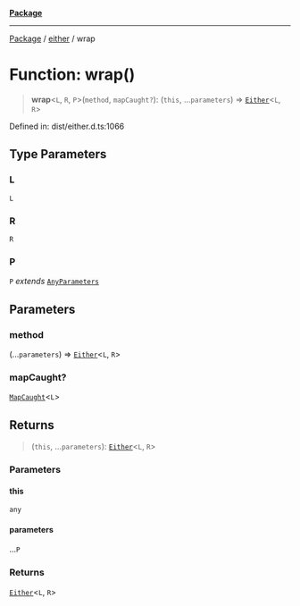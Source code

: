 [**Package**](../../README.md)

***

[Package](../../modules.md) / [either](../README.md) / wrap

# Function: wrap()

> **wrap**\<`L`, `R`, `P`\>(`method`, `mapCaught?`): (`this`, ...`parameters`) => [`Either`](../type-aliases/Either.md)\<`L`, `R`\>

Defined in: dist/either.d.ts:1066

## Type Parameters

### L

`L`

### R

`R`

### P

`P` *extends* [`AnyParameters`](../../types/type-aliases/AnyParameters.md)

## Parameters

### method

(...`parameters`) => [`Either`](../type-aliases/Either.md)\<`L`, `R`\>

### mapCaught?

[`MapCaught`](../-internal-/type-aliases/MapCaught.md)\<`L`\>

## Returns

> (`this`, ...`parameters`): [`Either`](../type-aliases/Either.md)\<`L`, `R`\>

### Parameters

#### this

`any`

#### parameters

...`P`

### Returns

[`Either`](../type-aliases/Either.md)\<`L`, `R`\>
